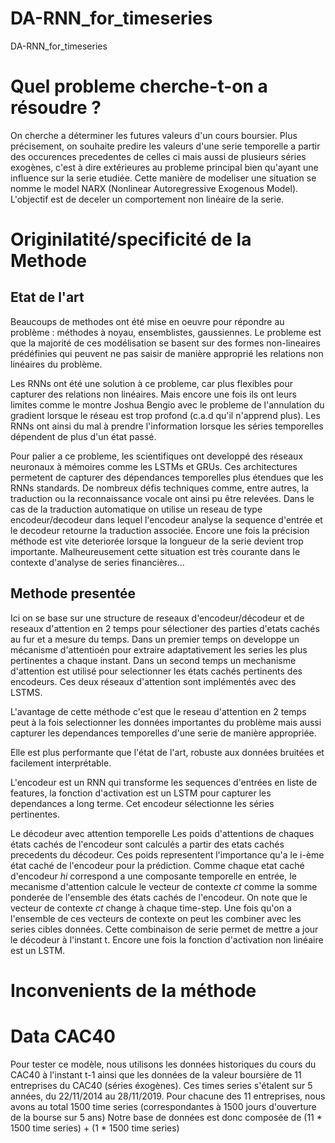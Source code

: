 # DA-RNN_for_timeseries
DA-RNN_for_timeseries 

# Quel probleme cherche-t-on a résoudre ? 
On cherche a déterminer les futures valeurs d'un cours boursier. Plus précisement, on souhaite predire les valeurs d'une serie temporelle a partir des occurences precedentes de celles ci mais aussi de plusieurs séries exogènes, c'est à dire extérieures au probleme principal bien qu'ayant une influence sur la serie etudiée. Cette manière de modeliser une situation se nomme le model NARX (Nonlinear Autoregressive Exogenous Model). L'objectif est de deceler un comportement non linéaire de la serie. 

# Originilatité/specificité de la Methode
## Etat de l'art 
Beaucoups de methodes ont été mise en oeuvre pour répondre au problème : méthodes à noyau, ensemblistes, gaussiennes. Le probleme est que la majorité de ces modélisation se basent sur des formes non-lineaires prédéfinies qui peuvent ne pas saisir de manière approprié les relations non linéaires du problème.

Les RNNs ont été une solution à ce probleme, car plus flexibles pour capturer des relations non linéaires. Mais encore une fois ils ont leurs limites comme le montre Joshua Bengio avec le probleme de l'annulation du gradient lorsque le réseau est trop profond (c.a.d qu'il n'apprend plus). Les RNNs ont ainsi du mal à prendre l'information lorsque les séries temporelles dépendent de plus d'un état passé. 

Pour palier a ce probleme, les scientifiques ont developpé des réseaux neuronaux à mémoires comme les LSTMs et GRUs. Ces architectures permetent de capturer des dépendances temporelles plus étendues que les RNNs standards. De nombreux défis techniques comme, entre autres, la traduction ou la reconnaissance vocale ont ainsi pu être relevées. Dans le cas de la traduction automatique on utilise un reseau de type encodeur/decodeur dans lequel l'encodeur analyse la sequence d'entrée et le decodeur retourne la traduction associée. Encore une fois la précision méthode est vite deteriorée lorsque la longueur de la serie devient trop importante. Malheureusement cette situation est très courante dans le contexte d'analyse de series financières...

## Methode presentée
Ici on se base sur une structure de reseaux d'encodeur/décodeur et de reseaux d'attention en 2 temps pour sélectioner des parties d'etats cachés au fur et a mesure du temps. 
Dans un premier temps on developpe un mécanisme d'attentioén pour extraire adaptativement les series les plus pertinentes a chaque instant.
Dans un second temps un mechanisme d'attention est utilisé pour selectionner les états cachés pertinents des encodeurs.
Ces deux réseaux d'attention sont implémentés avec des LSTMS. 

L'avantage de cette méthode c'est que le reseau d'attention en 2 temps peut à la fois selectionner les données importantes du problème mais aussi capturer les dependances temporelles d'une serie de manière appropriée. 

Elle est plus performante que l'état de l'art, robuste aux données bruitées et facilement interprétable. 

L'encodeur est un RNN qui transforme les sequences d'entrées en liste de features, la fonction d'activation est un LSTM pour capturer les dependances a long terme. Cet encodeur sélectionne les séries pertinentes. 

Le décodeur avec attention temporelle
Les poids d'attentions de chaques états cachés de l'encodeur sont calculés a partir des etats cachés precedents du décodeur. Ces poids representent l'importance qu'a le i-ème état caché de l'encodeur pour la prédiction. Comme chaque etat caché d'encodeur *hi* correspond a une composante temporelle en entrée, le mecanisme d'attention calcule le vecteur de contexte *ct* comme la somme ponderée de l'ensemble des états cachés de l'encodeur. 
On note que le vecteur de contexte *ct* change à chaque time-step. Une fois qu'on a l'ensemble de ces vecteurs de contexte on peut les combiner avec les series cibles données. Cette combinaison de serie permet de mettre a jour le décodeur à l'instant t. Encore une fois la fonction d'activation non linéaire est un LSTM.

# Inconvenients de la méthode

# Data CAC40

Pour tester ce modèle, nous utilisons les données historiques du cours du CAC40 à l'instant t-1 ainsi que les données de la valeur boursière de 11 entreprises du CAC40 (séries éxogènes).
Ces times series s'étalent sur 5 années, du 22/11/2014 au 28/11/2019. 
Pour chacune des 11 entreprises, nous avons au total 1500 time series (correspondantes à 1500 jours d'ouverture de la bourse sur 5 ans)
Notre base de données est donc composée de (11 * 1500 time series) + (1 * 1500 time series) 



